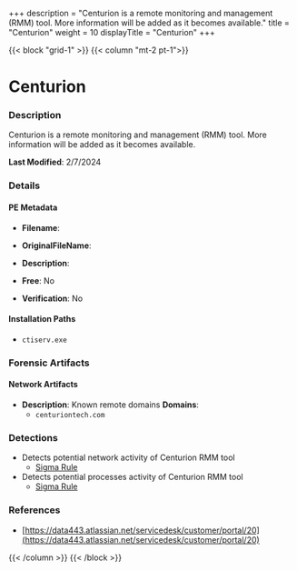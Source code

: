 +++
description = "Centurion is a remote monitoring and management (RMM) tool. More information will be added as it becomes available."
title = "Centurion"
weight = 10
displayTitle = "Centurion"
+++


{{< block "grid-1" >}}
{{< column "mt-2 pt-1">}}

# Centurion


### Description

Centurion is a remote monitoring and management (RMM) tool. More information will be added as it becomes available.



**Last Modified**: 2/7/2024

### Details


#### PE Metadata
- **Filename**: 
- **OriginalFileName**: 
- **Description**: 


- **Free**: No

- **Verification**: No




#### Installation Paths
- `ctiserv.exe`

### Forensic Artifacts




#### Network Artifacts
- **Description**: Known remote domains  **Domains**:
    - `centuriontech.com`


### Detections
- Detects potential network activity of Centurion RMM tool
  - [Sigma Rule](https://github.com/magicsword-io/LOLRMM/blob/main/detections/sigma/centurion_network_sigma.yml)
- Detects potential processes activity of Centurion RMM tool
  - [Sigma Rule](https://github.com/magicsword-io/LOLRMM/blob/main/detections/sigma/centurion_processes_sigma.yml)

### References
- [https://data443.atlassian.net/servicedesk/customer/portal/20](https://data443.atlassian.net/servicedesk/customer/portal/20)



{{< /column >}}
{{< /block >}}
